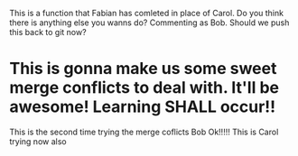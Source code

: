 <!-- Brandon playing Ted/Alice -->

<!-- We are going to mess things up. -->
This is a function that Fabian has comleted in place of Carol.
Do you think there is anything else you wanns do?
Commenting as Bob. Should we push this back to git now?

This is gonna make us some sweet merge conflicts to deal with.
It'll be awesome!
Learning SHALL occur!!
=======


This is the second time trying the merge coflicts Bob
Ok!!!!!
This is Carol trying now also


